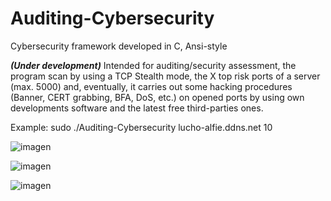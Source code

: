 # Auditing-Cybersecurity
Cybersecurity framework developed in C, Ansi-style

***(Under development)*** Intended for auditing/security assessment, the program scan by using a TCP Stealth mode, the X top risk ports of a server (max. 5000) and, eventually, it carries out some hacking procedures (Banner, CERT grabbing, BFA, DoS, etc.) on opened ports by using own developments software and the latest free third-parties ones. 

Example: sudo ./Auditing-Cybersecurity lucho-alfie.ddns.net 10

![imagen](https://user-images.githubusercontent.com/40904281/175184958-d440a08a-4be6-4728-8935-916eaa773f1a.png)

![imagen](https://user-images.githubusercontent.com/40904281/175184992-1e2152c8-fbd4-4558-9c76-323ef0768460.png)

![imagen](https://user-images.githubusercontent.com/40904281/175185030-43491e29-a0dd-48c3-bd11-dfa440d72eb1.png)



